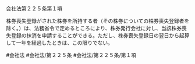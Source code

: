 会社法第２２５条第１項

株券喪失登録がされた株券を所持する者（その株券についての株券喪失登録者を除く。）は、法務省令で定めるところにより、株券発行会社に対し、当該株券喪失登録の抹消を申請することができる。ただし、株券喪失登録日の翌日から起算して一年を経過したときは、この限りでない。

#会社法
#会社法/第２２５条
#会社法/第２２５条/第１項
